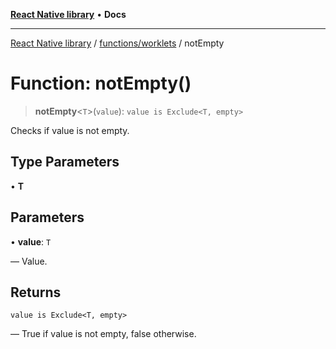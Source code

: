 [**React Native library**](../../../index.md) • **Docs**

***

[React Native library](../../../modules.md) / [functions/worklets](../index.md) / notEmpty

# Function: notEmpty()

> **notEmpty**\<`T`\>(`value`): `value is Exclude<T, empty>`

Checks if value is not empty.

## Type Parameters

• **T**

## Parameters

• **value**: `T`

— Value.

## Returns

`value is Exclude<T, empty>`

— True if value is not empty, false otherwise.
